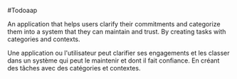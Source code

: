#Todoaap

An application that helps users clarify their commitments and categorize them into a system that they can maintain and trust. By creating tasks with categories and contexts.

Une application ou l'utilisateur peut clarifier ses engagements et les classer dans un système qui peut le maintenir et dont il fait confiance. En créant des tâches avec des catégories et contextes.